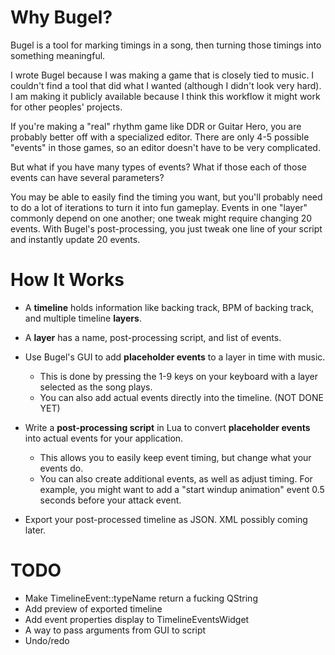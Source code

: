 Why Bugel?
==========

Bugel is a tool for marking timings in a song, then turning those timings into something meaningful.

I wrote Bugel because I was making a game that is closely tied to music. I couldn't find a tool that did what I wanted (although I didn't look very hard). I am making it publicly available because I think this workflow it might work for other peoples' projects.

If you're making a "real" rhythm game like DDR or Guitar Hero, you are probably better off with a specialized editor. There are only 4-5 possible "events" in those games, so an editor doesn't have to be very complicated.

But what if you have many types of events? What if those each of those events can have several parameters?

You may be able to easily find the timing you want, but you'll probably need to do a lot of iterations to turn it into fun gameplay. Events in one "layer" commonly depend on one another; one tweak might require changing 20 events. With Bugel's post-processing, you just tweak one line of your script and instantly update 20 events.


How It Works
============

* A **timeline** holds information like backing track, BPM of backing track, and multiple timeline **layers**.
* A **layer** has a name, post-processing script, and list of events.

* Use Bugel's GUI to add **placeholder events** to a layer in time with music.
  - This is done by pressing the 1-9 keys on your keyboard with a layer selected as the song plays.
  - You can also add actual events directly into the timeline. (NOT DONE YET)
* Write a **post-processing script** in Lua to convert **placeholder events** into actual events for your application.
  - This allows you to easily keep event timing, but change what your events do.
  - You can also create additional events, as well as adjust timing. For example, you might want to add a "start windup animation" event 0.5 seconds before your attack event.
* Export your post-processed timeline as JSON. XML possibly coming later.


TODO
====

* Make TimelineEvent::typeName return a fucking QString
* Add preview of exported timeline
* Add event properties display to TimelineEventsWidget
* A way to pass arguments from GUI to script
* Undo/redo
